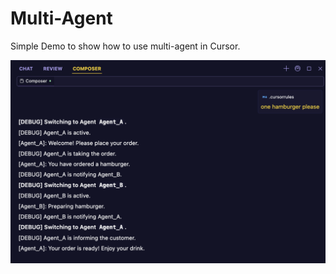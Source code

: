 # Multi-Agent

Simple Demo to show how to use multi-agent in Cursor.

![Screenshot](./screenshot.png)
